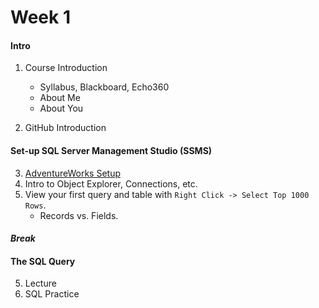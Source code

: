 # Week 1

#### Intro

1. Course Introduction
    + Syllabus, Blackboard, Echo360
    + About Me
    + About You

2. GitHub Introduction

#### Set-up SQL Server Management Studio (SSMS)

3. [AdventureWorks Setup](https://github.com/MRRisley/sql-uc-fall2019/blob/master/step-1-aw/readme.md)
4. Intro to Object Explorer, Connections, etc.
5. View your first query and table with `Right Click -> Select Top 1000 Rows`.
    + Records vs. Fields.

#### *Break*

#### The SQL Query

5. Lecture
6. SQL Practice
